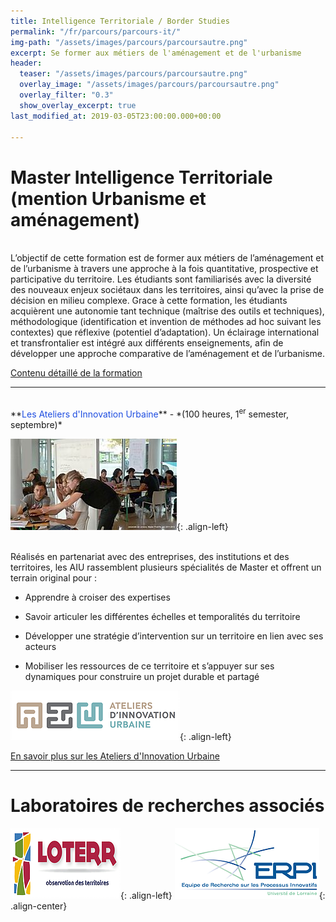 ```yaml
---
title: Intelligence Territoriale / Border Studies 
permalink: "/fr/parcours/parcours-it/"
img-path: "/assets/images/parcours/parcoursautre.png"
excerpt: Se former aux métiers de l'aménagement et de l'urbanisme
header:
  teaser: "/assets/images/parcours/parcoursautre.png"
  overlay_image: "/assets/images/parcours/parcoursautre.png"
  overlay_filter: "0.3"
  show_overlay_excerpt: true
last_modified_at: 2019-03-05T23:00:00.000+00:00

---
```


Master Intelligence Territoriale (mention Urbanisme et aménagement)
===================================================================
<br>
L’objectif de cette formation est de former aux métiers de l’aménagement et de l’urbanisme à travers une approche à la fois quantitative, prospective et participative du territoire. Les étudiants sont familiarisés avec la diversité des nouveaux enjeux sociétaux dans les territoires, ainsi qu’avec la prise de décision en milieu complexe. Grace à cette formation, les étudiants acquièrent une autonomie tant technique (maîtrise des outils et techniques), méthodologique (identification et invention de méthodes ad hoc suivant les contextes) que réflexive (potentiel d’adaptation). Un éclairage international et transfrontalier est intégré aux différents enseignements, afin de développer une approche comparative de l’aménagement et de l’urbanisme.  

[Contenu détaillé de la formation](https://formations.univ-lorraine.fr/frmaster/2555-master-intelligence-territoriale-mention-urbanisme-et-amenagement.html)
<br>  

-------------------------------------

<br>
**<span style="color: #1E4DE1">Les Ateliers d'Innovation Urbaine</span>** - *(100 heures, 1<sup>er</sup> semester, septembre)*

![Atelier d'Innovation Urbaine](/assets/images/parcours/atelierinnov.jpg){: .align-left} 
<br>
<br>
  
  

Réalisés en partenariat avec des entreprises, des institutions et des territoires, les AIU rassemblent plusieurs spécialités de Master et offrent un terrain original pour :
 
- Apprendre à croiser des expertises  

- Savoir articuler les différentes échelles et temporalités du territoire  

- Développer une stratégie d’intervention sur un territoire en lien avec ses acteurs  

- Mobiliser les ressources de ce territoire et s’appuyer sur ses dynamiques pour construire un projet durable et partagé  



![Atelier d'Innovation Logo](/assets/images/parcours/atelierinnovlogo.png){: .align-left} 
<br>

[En savoir plus sur les Ateliers d'Innovation Urbaine](https://masterprojter.wixsite.com/lesaiu)

-------------------------------------

Laboratoires de recherches associés
===================================

![Loterr](/assets/images/parcours/loterrlogo.png){: .align-left} ![ERPI](/assets/images/parcours/erpilogo.png){: .align-center} 
